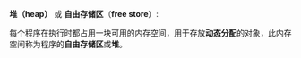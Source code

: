 **堆（heap）** 或 **自由存储区**（**free store**）:

每个程序在执行时都占用一块可用的内存空间，用于存放**动态分配**的对象，此内存空间称为程序的**自由存储区**或**堆**。

